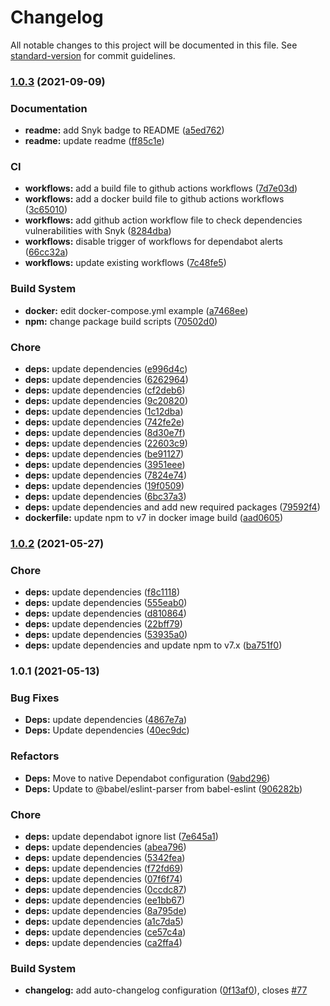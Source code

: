 # Changelog

All notable changes to this project will be documented in this file. See [standard-version](https://github.com/conventional-changelog/standard-version) for commit guidelines.

### [1.0.3](https://github.com/FlorentinTh/LE2ML-FeatureExtractor-Module/compare/v1.0.2...v1.0.3) (2021-09-09)


### Documentation

* **readme:** add Snyk badge to README ([a5ed762](https://github.com/FlorentinTh/LE2ML-FeatureExtractor-Module/commit/a5ed762ac8b964558a58f13dc654e3efa1b21fb1))
* **readme:** update readme ([ff85c1e](https://github.com/FlorentinTh/LE2ML-FeatureExtractor-Module/commit/ff85c1eac87fe27b46752fc433b1c5bc5d7b6083))


### CI

* **workflows:** add a build file to github actions workflows ([7d7e03d](https://github.com/FlorentinTh/LE2ML-FeatureExtractor-Module/commit/7d7e03dc2eb7b30642ddac91405052871a1a4281))
* **workflows:** add a docker build file to github actions workflows ([3c65010](https://github.com/FlorentinTh/LE2ML-FeatureExtractor-Module/commit/3c65010ba7be4519d2ca0cc4af7fe199a4d85f5a))
* **workflows:** add github action workflow file to check dependencies vulnerabilities with Snyk ([8284dba](https://github.com/FlorentinTh/LE2ML-FeatureExtractor-Module/commit/8284dba4ebc4e4355449556796705c3bdcec206c))
* **workflows:** disable trigger of workflows for dependabot alerts ([66cc32a](https://github.com/FlorentinTh/LE2ML-FeatureExtractor-Module/commit/66cc32acc048a76d64014e343fe2dd64c3efb14f))
* **workflows:** update existing workflows ([7c48fe5](https://github.com/FlorentinTh/LE2ML-FeatureExtractor-Module/commit/7c48fe5ba3c392bab8ca3f950b0ec06a1279bf6d))


### Build System

* **docker:** edit docker-compose.yml example ([a7468ee](https://github.com/FlorentinTh/LE2ML-FeatureExtractor-Module/commit/a7468ee50dd84006599a3b95ea00ccab7a9b2bd8))
* **npm:** change package build scripts ([70502d0](https://github.com/FlorentinTh/LE2ML-FeatureExtractor-Module/commit/70502d044bb2944e0ba84cf403a01a359bbc7d25))


### Chore

* **deps:** update dependencies ([e996d4c](https://github.com/FlorentinTh/LE2ML-FeatureExtractor-Module/commit/e996d4cd39b083e259a6401a777e9d6daf4070d2))
* **deps:** update dependencies ([6262964](https://github.com/FlorentinTh/LE2ML-FeatureExtractor-Module/commit/626296436865251f548062eb3138d1a091082016))
* **deps:** update dependencies ([cf2deb6](https://github.com/FlorentinTh/LE2ML-FeatureExtractor-Module/commit/cf2deb6a3e73a0a8e3646da086a9f3c118eca29e))
* **deps:** update dependencies ([9c20820](https://github.com/FlorentinTh/LE2ML-FeatureExtractor-Module/commit/9c20820056819c2bb26d74491dea3a7805a51407))
* **deps:** update dependencies ([1c12dba](https://github.com/FlorentinTh/LE2ML-FeatureExtractor-Module/commit/1c12dbaaed5710a64864c0bd1cbc90dbfee7356f))
* **deps:** update dependencies ([742fe2e](https://github.com/FlorentinTh/LE2ML-FeatureExtractor-Module/commit/742fe2e4059b8e88b02146f80eb65f6323e38a90))
* **deps:** update dependencies ([8d30e7f](https://github.com/FlorentinTh/LE2ML-FeatureExtractor-Module/commit/8d30e7fc793e0343394b92978dab01a75937bca8))
* **deps:** update dependencies ([22603c9](https://github.com/FlorentinTh/LE2ML-FeatureExtractor-Module/commit/22603c91900e3545252e7c068f611225a1b274aa))
* **deps:** update dependencies ([be91127](https://github.com/FlorentinTh/LE2ML-FeatureExtractor-Module/commit/be911275815da3c1318308fcfec7086986971e86))
* **deps:** update dependencies ([3951eee](https://github.com/FlorentinTh/LE2ML-FeatureExtractor-Module/commit/3951eee64c638735f0607246b706c421261137bb))
* **deps:** update dependencies ([7824e74](https://github.com/FlorentinTh/LE2ML-FeatureExtractor-Module/commit/7824e748c55808afbb787943fc366849ed1e9bf9))
* **deps:** update dependencies ([19f0509](https://github.com/FlorentinTh/LE2ML-FeatureExtractor-Module/commit/19f0509cccdf5e6c4c194b8965e182bfd17fde57))
* **deps:** update dependencies ([6bc37a3](https://github.com/FlorentinTh/LE2ML-FeatureExtractor-Module/commit/6bc37a3b551b59d63a56982cf207ab6c543b8443))
* **deps:** update dependencies and add new required packages ([79592f4](https://github.com/FlorentinTh/LE2ML-FeatureExtractor-Module/commit/79592f4bd5b11fede9f4e61a6ba68ee8a2a3a16c))
* **dockerfile:** update npm to v7 in docker image build ([aad0605](https://github.com/FlorentinTh/LE2ML-FeatureExtractor-Module/commit/aad0605153d9f75a75c8492b6210b9e1aeb37662))

### [1.0.2](https://github.com/FlorentinTh/LE2ML-FeatureExtractor-Module/compare/v1.0.1...v1.0.2) (2021-05-27)


### Chore

* **deps:** update dependencies ([f8c1118](https://github.com/FlorentinTh/LE2ML-FeatureExtractor-Module/commit/f8c11189b36c4d15ae20a042d85e2483eea7dd41))
* **deps:** update dependencies ([555eab0](https://github.com/FlorentinTh/LE2ML-FeatureExtractor-Module/commit/555eab0187505069d748a30a609c4ba833f6b063))
* **deps:** update dependencies ([d810864](https://github.com/FlorentinTh/LE2ML-FeatureExtractor-Module/commit/d81086426a143cf6bada82e7220e52867403a413))
* **deps:** update dependencies ([22bff79](https://github.com/FlorentinTh/LE2ML-FeatureExtractor-Module/commit/22bff7964f6d9cdf3350b49e7e10a4f08288c2ea))
* **deps:** update dependencies ([53935a0](https://github.com/FlorentinTh/LE2ML-FeatureExtractor-Module/commit/53935a02cda11ed0e3b85e854753e13930fcd5d4))
* **deps:** update dependencies and update npm to v7.x ([ba751f0](https://github.com/FlorentinTh/LE2ML-FeatureExtractor-Module/commit/ba751f08ce6e2a2eb48337078309705d863b2036))

### 1.0.1 (2021-05-13)


### Bug Fixes

* **Deps:** update dependencies ([4867e7a](https://github.com/FlorentinTh/LE2ML-FeatureExtractor-Module/commit/4867e7a9bf0cccfdc7723e3b12a6d91842b61b24))
* **Deps:** Update dependencies ([40ec9dc](https://github.com/FlorentinTh/LE2ML-FeatureExtractor-Module/commit/40ec9dc5f980a4f6df1a7557a6a2eeb4ae7931ff))


### Refactors

* **Deps:** Move to native Dependabot configuration ([9abd296](https://github.com/FlorentinTh/LE2ML-FeatureExtractor-Module/commit/9abd296595620bb60c16fd70c78cd6188fc17437))
* **Deps:** Update to @babel/eslint-parser from babel-eslint ([906282b](https://github.com/FlorentinTh/LE2ML-FeatureExtractor-Module/commit/906282bf9e28970c2d1aa312b5ff4b6972aa683d))


### Chore

* **deps:** update dependabot ignore list ([7e645a1](https://github.com/FlorentinTh/LE2ML-FeatureExtractor-Module/commit/7e645a1a2da04b5482296ba78163ca3e551e87f5))
* **deps:** update dependencies ([abea796](https://github.com/FlorentinTh/LE2ML-FeatureExtractor-Module/commit/abea796ac19798748125751c944fe016fe182f7f))
* **deps:** update dependencies ([5342fea](https://github.com/FlorentinTh/LE2ML-FeatureExtractor-Module/commit/5342feac135c1b9672455b88e5289101d36953f6))
* **deps:** update dependencies ([f72fd69](https://github.com/FlorentinTh/LE2ML-FeatureExtractor-Module/commit/f72fd6948c9632c84b8032e48d83cd75b2112b85))
* **deps:** update dependencies ([07f6f74](https://github.com/FlorentinTh/LE2ML-FeatureExtractor-Module/commit/07f6f74a7b5be2893ea6d38075458ed13dbbf202))
* **deps:** update dependencies ([0ccdc87](https://github.com/FlorentinTh/LE2ML-FeatureExtractor-Module/commit/0ccdc8727487f6446535864a7dba925c46dbd8c5))
* **deps:** update dependencies ([ee1bb67](https://github.com/FlorentinTh/LE2ML-FeatureExtractor-Module/commit/ee1bb675969bc45f4740684bff878f60c77a3c4d))
* **deps:** update dependencies ([8a795de](https://github.com/FlorentinTh/LE2ML-FeatureExtractor-Module/commit/8a795decf3374c5dc8605236a845d090f1d766be))
* **deps:** update dependencies ([a1c7da5](https://github.com/FlorentinTh/LE2ML-FeatureExtractor-Module/commit/a1c7da5c93f29a792e5edf2677d4131f48016e2c))
* **deps:** update dependencies ([ce57c4a](https://github.com/FlorentinTh/LE2ML-FeatureExtractor-Module/commit/ce57c4a12f031ebd7f5422294a03c736dde1e692))
* **deps:** update dependencies ([ca2ffa4](https://github.com/FlorentinTh/LE2ML-FeatureExtractor-Module/commit/ca2ffa497d7d306936bd71595e108c8e7f686ad3))


### Build System

* **changelog:** add auto-changelog configuration ([0f13af0](https://github.com/FlorentinTh/LE2ML-FeatureExtractor-Module/commit/0f13af0569a2b7bdc34b136fd0ce969ace0d4b00)), closes [#77](https://github.com/FlorentinTh/LE2ML-FeatureExtractor-Module/issues/77)
